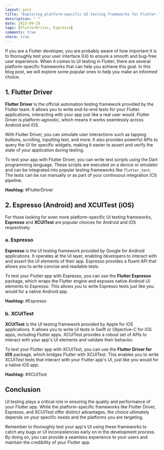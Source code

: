 ```yaml
---
layout: post
title: "Exploring platform-specific UI testing frameworks for Flutter."
description: " "
date: 2023-09-18
tags: [FlutterDriver, Espresso]
comments: true
share: true
---
```


If you are a Flutter developer, you are probably aware of how important it is to thoroughly test your user interface (UI) to ensure a smooth and bug-free user experience. When it comes to UI testing in Flutter, there are several platform-specific frameworks that can help you achieve this goal. In this blog post, we will explore some popular ones to help you make an informed choice.

## 1. **Flutter Driver**

**Flutter Driver** is the official automation testing framework provided by the Flutter team. It allows you to write end-to-end tests for your Flutter applications, interacting with your app just like a real user would. Flutter Driver is platform-agnostic, which means it works seamlessly across Android and iOS.

With Flutter Driver, you can simulate user interactions such as tapping buttons, scrolling, inputting text, and more. It also provides powerful APIs to query the UI for specific widgets, making it easier to assert and verify the state of your application during testing.

To test your app with Flutter Driver, you can write test scripts using the Dart programming language. These scripts are executed on a device or emulator and can be integrated into popular testing frameworks like `flutter_test`. The tests can be run manually or as part of your continuous integration (CI) pipeline.

**Hashtag:** #FlutterDriver

## 2. **Espresso (Android) and XCUITest (iOS)**

For those looking for even more platform-specific UI testing frameworks, **Espresso** and **XCUITest** are popular choices for Android and iOS respectively.

### a. Espresso

**Espresso** is the UI testing framework provided by Google for Android applications. It operates at the UI layer, enabling developers to interact with and assert the UI elements of their app. Espresso provides a fluent API that allows you to write concise and readable tests.

To test your Flutter app with Espresso, you can use the **Flutter Espresso** package, which wraps the Flutter engine and exposes native Android UI elements to Espresso. This allows you to write Espresso tests just like you would for a native Android app.

**Hashtag:** #Espresso

### b. XCUITest

**XCUITest** is the UI testing framework provided by Apple for iOS applications. It allows you to write UI tests in Swift or Objective-C for iOS apps, including Flutter apps. XCUITest provides a robust set of APIs to interact with your app's UI elements and validate their behavior.

To test your Flutter app with XCUITest, you can use the **Flutter Driver for iOS** package, which bridges Flutter with XCUITest. This enables you to write XCUITest tests that interact with your Flutter app's UI, just like you would for a native iOS app.

**Hashtag:** #XCUITest

## Conclusion

UI testing plays a critical role in ensuring the quality and performance of your Flutter app. While the platform-specific frameworks like Flutter Driver, Espresso, and XCUITest offer distinct advantages, the choice ultimately depends on your specific needs and the platforms you are targeting.

Remember to thoroughly test your app's UI using these frameworks to catch any bugs or UI inconsistencies early on in the development process. By doing so, you can provide a seamless experience to your users and maintain the credibility of your Flutter app.
